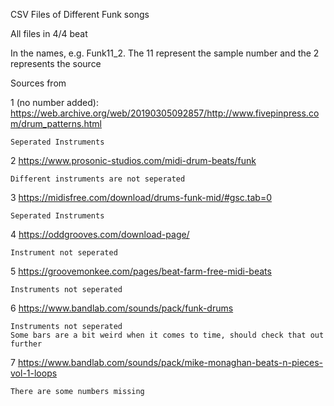 CSV Files of Different Funk songs 

All files in 4/4 beat

In the names, e.g. Funk11_2. The 11 represent the sample number and the 2 represents the source

Sources from

1 (no number added): https://web.archive.org/web/20190305092857/http://www.fivepinpress.com/drum_patterns.html
    
    Seperated Instruments
2 https://www.prosonic-studios.com/midi-drum-beats/funk

    Different instruments are not seperated
3 https://midisfree.com/download/drums-funk-mid/#gsc.tab=0

    Seperated Instruments
4 https://oddgrooves.com/download-page/
    
    Instrument not seperated
5 https://groovemonkee.com/pages/beat-farm-free-midi-beats

    Instruments not seperated
6 https://www.bandlab.com/sounds/pack/funk-drums
    
    Instruments not seperated
    Some bars are a bit weird when it comes to time, should check that out further
7 https://www.bandlab.com/sounds/pack/mike-monaghan-beats-n-pieces-vol-1-loops
        
    There are some numbers missing